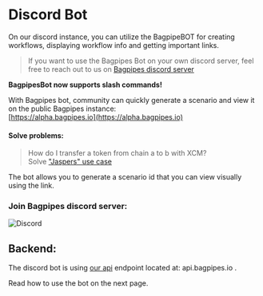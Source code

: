 # Discord Bot  


On our discord instance, you can utilize the BagpipeBOT for creating workflows, displaying workflow info and getting important links.

>  If you want to use the Bagpipes Bot on your own discord server, feel free to reach out to us on [Bagpipes discord server](https://xcmsend.github.io/api/discord_bot_commands.html)

**BagpipesBot now supports slash commands!**

With Bagpipes bot, community can quickly generate a scenario and view it on the public Bagpipes instance:   
[https://alpha.bagpipes.io](https://alpha.bagpipes.io) 

#### Solve problems:  
>  How do I transfer a token from chain a to b with XCM?   
>  Solve ["Jaspers" use case](/docs/users/profile#jasper-community-manager)  

The bot allows you to generate a scenario id that you can view visually using the link.  

### Join Bagpipes discord server:
![Discord](https://img.shields.io/discord/1155878499240914944?logo=discord&link=https%3A%2F%2Fdiscord.gg%2FfJYcgrB2F)



## Backend:  
The discord bot is using [our api](https://github.com/XcmSend/api/) endpoint located at: api.bagpipes.io . 



Read how to use the bot on the next page. 
